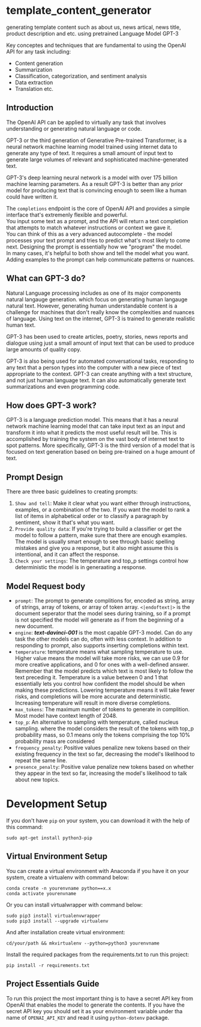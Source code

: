 # template_content_generator
generating template content such as about us, news artical, news title, product description and etc. using pretrained Language Model GPT-3

Key conceptes and techniques that are fundamental to using the OpenAI API for any task including:
* Content generation
* Summarization
* Classification, categorization, and sentiment analysis
* Data extraction
* Translation etc.

## Introduction
The OpenAI API can be applied to virtually any task that involves understanding or generating natural language or code.

GPT-3 or the third generation of Generative Pre-trained Transformer, is a neural network machine learning model trained 
using internet data to generate any type of text. It requires a small amount of input text to generate large volumes of 
relevant and sophisticated machine-generated text.

GPT-3's deep learning neural network is a model with over 175 billion machine learning parameters. As a result GPT-3 is
better than any prior model for producing text that is convincing enough to seem like a human could have written it.

The `completions` endpoint is the core of OpenAI API and provides a simple interface that's extremenly flexible and powerful.\
You input some text as a prompt, and the API will return a text completion that attempts to match whatever instructions or 
context we gave it.\
You can think of this as a very advanced autocomplete - the model processes your text prompt and tries to predict what's 
most likely to come next. Designing the prompt is essentially how we "program" the model.\
In many cases, it's helpful to both show and tell the model what you want. Adding examples to the prompt can help communicate
patterns or nuances.

## What can GPT-3 do?
Natural Language processing includes as one of its major components natural langauge generation. which focus on generating
human langauge natural text. However, generating human understandable content is a challenge for machines that don't really
know the complexities and nuances of language. Using text on the internet, GPT-3 is trained to generate realistic human text.

GPT-3 has been used to create articles, poetry, stories, news reports and dialogue using just a small amount of input text
that can be used to produce large amounts of quality copy.

GPT-3 is also being used for automated conversational tasks, responding to any text that a person types into the computer 
with a new piece of text appropriate to the context. GPT-3 can create anything with a text structure, and not just human 
language text. It can also automatically generate text summarizations and even programming code.

## How does GPT-3 work?
GPT-3 is a language prediction model. This means that it has a neural network machine learning model that can take input
text as an input and transform it into what it predicts the most useful result will be. This is accomplished by training 
the system on the vast body of internet text to spot patterns. More specifically, GPT-3 is the third version of a model
that is focused on text generation based on being pre-trained on a huge amount of text.

## Prompt Design
There are three basic guidelines to creating prompts:
1. `Show and tell`: Make it clear what you want either through instructions, examples, or a combination of the two. If
you want the model to rank a list of items in alphabetical order or to classify a paragraph by sentiment, show it that's
what you want.
2. `Provide quality data`: If you're trying to build a classifier or get the model to follow a pattern, make sure that
there are enough examples. The model is usually smart enough to see through basic spelling mistakes and give you a response,
but it also might assume this is intentional, and it can affect the response.
3. `Check your settings`: The temperature and top_p settings control how deterministic the model is in generaating a response.

## Model Request body
 * `prompt`: The prompt to generate complitions for, encoded as string, array of strings, array of tokens, or array of 
token array. `<|endoftext|>` is the document seperator that the model sees during training, so if a prompt is not specified 
the model will generate as if from the beginning of a new document.
 * `engine`: **_text-davinci-001_** is the most capable GPT-3 model. Can do any task the other models can do, often with
 less context. In addition to responding to prompt, also supports inserting completions within text.
 * `temperature`: temperature means what sampling temperature to use. Higher value means the model will take more risks, 
we can use 0.9 for more creative applications, and 0 for ones with a well-defined answer.\
Remember that the model predicts which text is most likely to follow the text preceding it. Temperature is a value between
0 and 1 that essentially lets you control how confident the model should be when making these predictions. Lowering temperature
means it will take fewer risks, and completions will be more accurate and deterministic. Increasing temperature will result
in more diverse completions.
 * `max_tokens`: The maximum number of tokens to generate in complition. Most model have context length of 2048.
 * `top_p`: An alternative to sampling with temperature, called nucleus sampling. where the model considers the result of 
the tokens with top_p probability mass, so 0.1 means only the tokens comprising the top 10% probability mass are considered
 * `frequency_penalty`: Positive values penalize new tokens based on their existing frequency in the text so far, decreasing
the model's likelihood to repeat the same line.
 * `presence_penalty`: Positive value penalize new tokens based on whether they appear in the text so far, increasing 
the model's likelihood to talk about new topics.

# Development Setup

If you don't have `pip` on your system, you can download it with the help of this command:

```commandline
sudo apt-get install python3-pip
```

## Virtual Environment Setup
You can create a virtual environment with Anaconda if you have it on your system, create a virtualenv with command below:

```commandline
conda create -n yourenvname python==x.x
conda activate yourenvname
```

Or you can install virtualwrapper with command below:

```commandline
sudo pip3 install virtualenvwrapper
sudo pip3 install --upgrade virtualenv
```

And after installation create virtual environment:

```commandline
cd/your/path && mkvirtualenv --python=python3 yourenvname
```

Install the required packages from the requirements.txt to run this project:

```commandline
pip install -r requirements.txt
```

## Project Essentials Guide
To run this project the most important thing is to have a secret API key from OpenAI that enables the model to generate
the contents. If you have the secret API key you should set it as your environment variable under tha name of 
`OPENAI_API_KEY` and read it using `python-dotenv` package.
